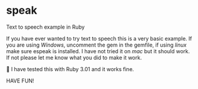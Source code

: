 # speak
Text to speech example in Ruby

If you have ever wanted to try text to speech this is a very basic example.
If you are using *Windows*, uncomment the gem in the gemfile, if using *linux* make sure espeak is installed. I have not tried it on *mac* but it should work. If not please let me know what you did to make it work. 

:hammer: I have tested this with Ruby 3.01 and it works fine.

HAVE FUN! 
